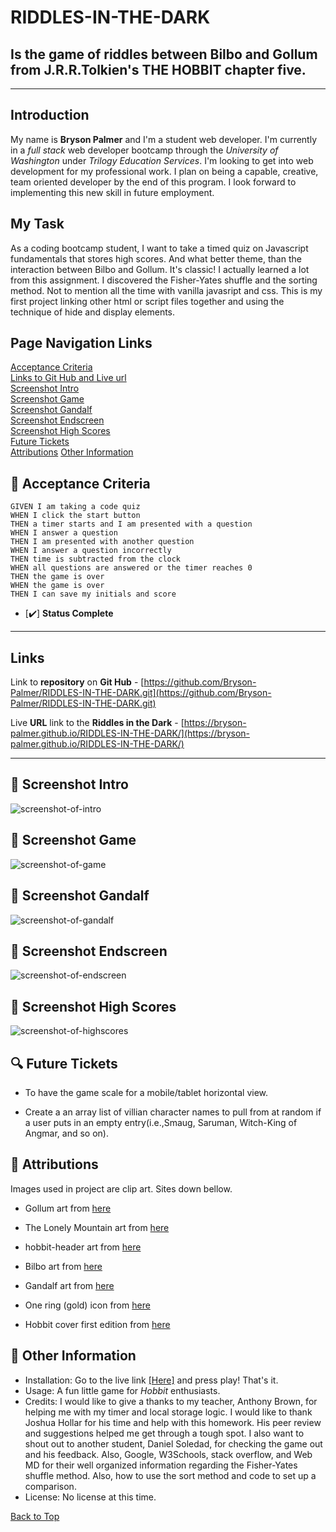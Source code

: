 ## <a id="back-to-top" > </a>
# RIDDLES-IN-THE-DARK
## Is the game of riddles between Bilbo and Gollum from J.R.R.Tolkien's **THE HOBBIT** chapter five.
__________________________
## Introduction
My name is **Bryson Palmer** and I'm a student web developer. I'm currently in a *full stack* web developer bootcamp through the *University of Washington* under *Trilogy Education Services*. I'm looking to get into web development for my professional work. I plan on being a capable, creative, team oriented developer by the end of this program. I look forward to implementing this new skill in future employment.

## My Task
As a coding bootcamp student, I want to take a timed quiz on Javascript fundamentals that stores high scores. And what better theme, than the interaction between Bilbo and Gollum. It's classic! I actually learned a lot from this assignment. I discovered the Fisher-Yates shuffle and the sorting method. Not to mention all the time with vanilla javasript and css. This is my first project linking other html or script files together and using the technique of hide and display elements.  

## Page Navigation Links
[Acceptance Criteria](#acceptance-criteria) </br>
[Links to Git Hub and Live url](#links) </br>
[Screenshot Intro](#screenshot-of-intro) </br>
[Screenshot Game](#screenshot-of-game) </br>
[Screenshot Gandalf](#screenshot-of-gandalf) </br>
[Screenshot Endscreen](#screenshot-of-endscreen) </br>
[Screenshot High Scores](#screenshot-of-highscores) </br>
[Future Tickets](#future-tickets) </br>
[Attributions](#attributions) </b>
[Other Information](#other-information) </br>

## <a id="acceptance-criteria"></a> 💼 Acceptance Criteria
```
GIVEN I am taking a code quiz
WHEN I click the start button
THEN a timer starts and I am presented with a question
WHEN I answer a question
THEN I am presented with another question
WHEN I answer a question incorrectly
THEN time is subtracted from the clock
WHEN all questions are answered or the timer reaches 0
THEN the game is over
WHEN the game is over
THEN I can save my initials and score
```
- [✔️] **Status Complete**

__________________________

## <a id="links"></a> Links
Link to **repository** on **Git Hub** - [https://github.com/Bryson-Palmer/RIDDLES-IN-THE-DARK.git](https://github.com/Bryson-Palmer/RIDDLES-IN-THE-DARK.git)

Live **URL** link to the **Riddles in the Dark** - [https://bryson-palmer.github.io/RIDDLES-IN-THE-DARK/](https://bryson-palmer.github.io/RIDDLES-IN-THE-DARK/)
</br>
__________________________

## 📸 <a id="screenshot-of-intro"></a> Screenshot Intro

![screenshot-of-intro](assets/Images/1Screenshot-Intro.png)

## 📸 <a id="screenshot-of-game"></a> Screenshot Game

![screenshot-of-game](assets/Images/2Screenshot-game.png)

## 📸 <a id="screenshot-of-gandalf"></a> Screenshot Gandalf

![screenshot-of-gandalf](assets/Images/3Screenshot-gandalf.png)

## 📸 <a id="screenshot-of-endscreen"></a> Screenshot Endscreen

![screenshot-of-endscreen](assets/Images/4Screenshot-endScreen.png)

## 📸 <a id="screenshot-of-highscores"></a> Screenshot High Scores

![screenshot-of-highscores](assets/Images/5Screenshot-highScores.png)

## <a id="future-tickets"></a> 🔍 Future Tickets
* To have the game scale for a mobile/tablet horizontal view.

* Create a an array list of villian character names to pull from at random if a user puts in an empty entry(i.e.,Smaug, Saruman, Witch-King of Angmar, and so on). 

## <a id="attributions"></a> 📸 Attributions
Images used in project are clip art. Sites down bellow.

* Gollum art from <a href="https://www.jing.fm/iclip/TTwiiJ_gollum-hobbit-clipart/">here</a>
        
* The Lonely Mountain art from <a href="https://www.jing.fm/iclip/TTwoiR_the-hobbit-smaug-kids-t-shirt-smaug-and/">here</a>
        
* hobbit-header art from <a href="https://icon-library.com/icon/hobbit-icon-19.html">here</a>
        
* Bilbo art from <a href="https://favpng.com/png_view/bilbo-baggins-brave-frontier-bilbo-baggins-the-hobbit-fan-art-clip-art-png/UhHWQrMz">here</a>
        
* Gandalf art from <a href="https://clipartlook.com/img-237482.html">here</a>

* One ring (gold) icon from <a href="https://icons8.com/icon/33125/one-ring">here</a>
        
* Hobbit cover first edition from <a href="https://www.tolkienroad.com/wp-content/uploads/2019/06/hobbit-cover-first-edition.jpg">here</a>

## <a id="other-information" /></a> 📡 Other Information
* Installation: Go to the live link <a href="https://bryson-palmer.github.io/RIDDLES-IN-THE-DARK/">[Here]</a> and press play! That's it.
* Usage: A fun little game for *Hobbit* enthusiasts.
* Credits: I would like to give a thanks to my teacher, Anthony Brown, for helping me with my timer and local storage logic. I would like to thank Joshua Hollar for his time and help with this homework. His peer review and suggestions helped me get through a tough spot. I also want to shout out to another student, Daniel Soledad, for checking the game out and his feedback. Also, Google, W3Schools, stack overflow, and Web MD for their well organized information regarding the Fisher-Yates shuffle method. Also, how to use the sort method and code to set up a comparison.
* License: No license at this time.

[Back to Top](#back-to-top) </br>